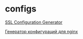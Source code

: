 # configs

[SSL Configuration Generator](https://ssl-config.mozilla.org/)

[Генератор конфигураций для nginx](https://www.digitalocean.com/community/tools/nginx)
